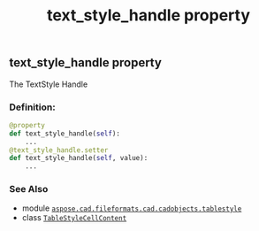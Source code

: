 ﻿---
title: text_style_handle property
second_title: Aspose.CAD for Python via .NET API References
description: 
type: docs
weight: 250
url: /python-net/aspose.cad.fileformats.cad.cadobjects.tablestyle/tablestylecellcontent/text_style_handle/
is_root: false
---

## text_style_handle property


The TextStyle Handle
### Definition:
```python
@property
def text_style_handle(self):
    ...
@text_style_handle.setter
def text_style_handle(self, value):
    ...
```

### See Also
* module [`aspose.cad.fileformats.cad.cadobjects.tablestyle`](../../)
* class [`TableStyleCellContent`](/cad/python-net/aspose.cad.fileformats.cad.cadobjects.tablestyle/tablestylecellcontent)
